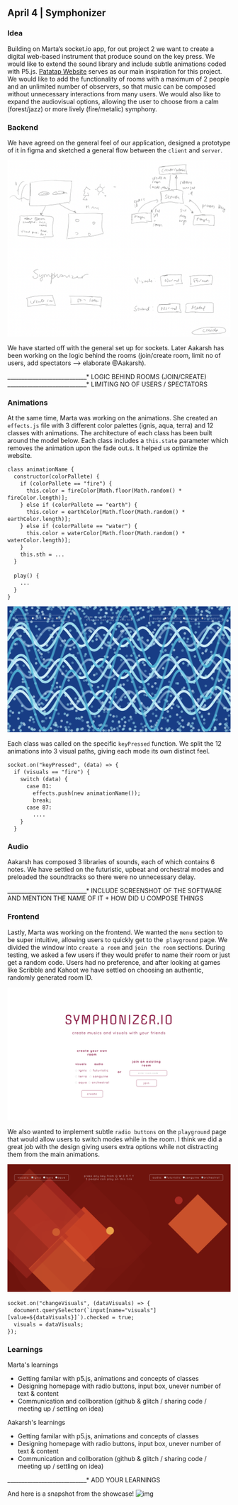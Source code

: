 ## April 4 | Symphonizer

### Idea
Building on Marta’s socket.io app, for out project 2 we want to create a digital web-based instrument that produce sound on the key press. We would like to extend the sound library and include subtle animations coded with P5.js. [Patatap Website](https://patatap.com) serves as our main inspiration for this project. We would like to add the functionality of rooms with a maximum of 2 people and an unlimited number of observers, so that music can be composed without unnecessary interactions from many users. We would also like to expand the audiovisual options, allowing the user to choose from a calm (forest/jazz) or more lively (fire/metalic) symphony.


### Backend
We have agreed on the general feel of our application, designed a prototype of it in figma and sketched a general flow between the `client` and `server`.

![img](https://github.com/martapienkosz/symphonizer/blob/main/dcmd/sketch.png)

We have started off with the general set up for sockets. Later Aakarsh has been working on the logic behind the rooms (join/create room, limit no of users, add spectators --> elaborate @Aakarsh).

____________________________* LOGIC BEHIND ROOMS (JOIN/CREATE)
____________________________* LIMITING NO OF USERS / SPECTATORS


### Animations

At the same time, Marta was working on the animations. She created an `effects.js` file with 3 different color palettes (ignis, aqua, terra) and 12 classes with animations. The architecture of each class has been built around the model below. Each class includes a `this.state` parameter which removes the animation upon the fade out.s. It helped us optimize the website.

```
class animationName {
  constructor(colorPallete) {
    if (colorPallete == "fire") {
      this.color = fireColor[Math.floor(Math.random() * fireColor.length)];
    } else if (colorPallete == "earth") {
      this.color = earthColor[Math.floor(Math.random() * earthColor.length)];
    } else if (colorPallete == "water") {
      this.color = waterColor[Math.floor(Math.random() * waterColor.length)];
    }
    this.sth = ...
  }

  play() {
    ...
  }
}
```

![img](https://github.com/martapienkosz/symphonizer/blob/main/dcmd/aqua2.png)

Each class was called on the specific `keyPressed` function. We split the 12 animations into 3 visual paths, giving each mode its own distinct feel.

```
socket.on("keyPressed", (data) => {
  if (visuals == "fire") {
    switch (data) {
      case 81:
        effects.push(new animationName());
        break;
      case 87:
        ....
    }
  }
```


### Audio

Aakarsh has composed 3 libraries of sounds, each of which contains 6 notes. We have settled on the futuristic, upbeat and orchestral modes and preloaded the soundtracks so there were no unnecessary delay.

____________________________* INCLUDE SCREENSHOT OF THE SOFTWARE AND MENTION THE NAME OF IT + HOW DID U COMPOSE THINGS


### Frontend

Lastly, Marta was working on the frontend. We wanted the `menu` section to be super intuitive, allowing users to quickly get to the` playground` page. We divided the window into `create a room` and `join the room` sections. During testing, we asked a few users if they would prefer to name their room or just get a random code. Users had no preference, and after looking at games like Scribble and Kahoot we have settled on choosing an authentic, randomly generated room ID.

![img](https://github.com/martapienkosz/symphonizer/blob/main/dcmd/front2.png)

We also wanted to implement subtle `radio buttons` on the `playground` page that would allow users to switch modes while in the room. I think we did a great job with the design giving users extra options while not distracting them from the main animations.

![img](https://github.com/martapienkosz/symphonizer/blob/main/dcmd/front3.png)


```
socket.on("changeVisuals", (dataVisuals) => {
  document.querySelector(`input[name="visuals"][value=${dataVisuals}]`).checked = true;
  visuals = dataVisuals;
});

```


### Learnings
Marta's learnings
- Getting familar with p5.js, animations and concepts of classes
- Designing homepage with radio buttons, input box, unever number of text & content
- Communication and collboration (github & glitch / sharing code / meeting up / settling on idea)

Aakarsh's learnings
- Getting familar with p5.js, animations and concepts of classes
- Designing homepage with radio buttons, input box, unever number of text & content
- Communication and collboration (github & glitch / sharing code / meeting up / settling on idea)

____________________________* ADD YOUR LEARNINGS


And here is a snapshot from the showcase!
![img](https://github.com/martapienkosz/symphonizer/blob/main/dcmd/showcase.png)
